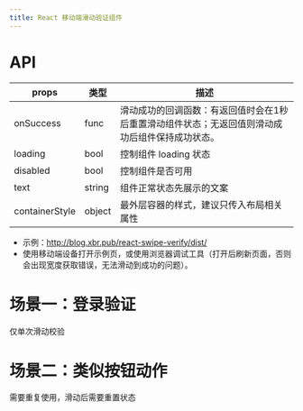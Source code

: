 ```yaml
---
title: React 移动端滑动验证组件
---
```


# API

| props | 类型 | 描述 |
| - | - | - |
| onSuccess | func | 滑动成功的回调函数：有返回值时会在1秒后重置滑动组件状态；无返回值则滑动成功后组件保持成功状态。 |
| loading | bool | 控制组件 loading 状态 |
| disabled | bool | 控制组件是否可用 |
| text | string | 组件正常状态先展示的文案 |
| containerStyle | object | 最外层容器的样式，建议只传入布局相关属性 |


- 示例：http://blog.xbr.pub/react-swipe-verify/dist/
- 使用移动端设备打开示例页，或使用浏览器调试工具（打开后刷新页面，否则会出现宽度获取错误，无法滑动到成功的问题）。


# 场景一：登录验证

仅单次滑动校验

# 场景二：类似按钮动作

需要重复使用，滑动后需要重置状态
